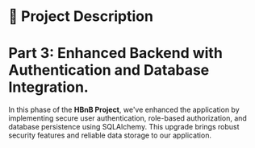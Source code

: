 # 📌 Project Description
# Part 3: Enhanced Backend with Authentication and Database Integration.
In this phase of the **HBnB Project**, we've enhanced the application by implementing secure user authentication, role-based authorization, and database persistence using SQLAlchemy. This upgrade brings robust security features and reliable data storage to our application.